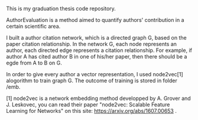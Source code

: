 This is my graduation thesis code repository.

AuthorEvaluation is a method aimed to quantify authors' contribution in a certain scientific area.

I built a author citation network, which is a directed graph G, based on the paper citation relationship. In the network G, each node represents an author, each directed edge represents a citation relationship. For example, if author A has cited author B in one of his/her paper, then there should be a egde from A to B on G.

In order to give every author a vector representation, I used node2vec[1] alogorithm to train graph G. The outcome of training is stored in folder /emb.

[1] node2vec is a network embedding method developped by A. Grover and J. Leskovec, you can read their paper "node2vec: Scalable Feature Learning for Networks" on this site: https://arxiv.org/abs/1607.00653 .

